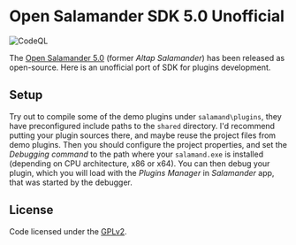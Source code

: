 # Open Salamander SDK 5.0 Unofficial

![CodeQL](https://github.com/lejcik/as-sdk4-unofficial/workflows/CodeQL/badge.svg)

The [Open Salamander 5.0](https://github.com/OpenSalamander) (former _Altap Salamander_) has been released as open-source. Here is an unofficial port of SDK for plugins development.

## Setup

Try out to compile some of the demo plugins under `salamand\plugins`, they have preconfigured include paths to the `shared` directory. I'd recommend putting your plugin sources there, and maybe reuse the project files from demo plugins. Then you should configure the project properties, and set the _Debugging command_ to the path where your `salamand.exe` is installed (depending on CPU architecture, x86 or x64). You can then debug your plugin, which you will load with the _Plugins Manager_ in _Salamander_ app, that was started by the debugger.

## License

Code licensed under the [GPLv2](LICENSE).
